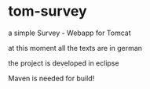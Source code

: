 # tom-survey
a simple Survey - Webapp for Tomcat

at this moment all the texts are in german

the project is developed in eclipse

Maven is needed for build!
